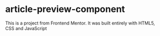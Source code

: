# article-preview-component
This is a project from Frontend Mentor. It was built entirely with HTML5, CSS and JavaScript
